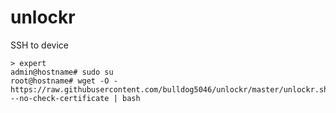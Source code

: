 # unlockr

SSH to device

```
> expert
admin@hostname# sudo su
root@hostname# wget -O - https://raw.githubusercontent.com/bulldog5046/unlockr/master/unlockr.sh --no-check-certificate | bash
```
